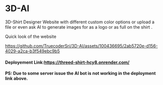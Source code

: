 # 3D-AI
3D-Shirt Designer Website with different custom color options or upload a file or even ask AI to generate images for as a logo or as full on the shirt .

Quick look of the website


https://github.com/TruecoderSri/3D-AI/assets/100436695/2ab5720e-d156-4029-a2ca-b3f549ebc9b5

#### Deployement Link:https://threed-shirt-hcy8.onrender.com/
#### PS: Due to some server issue the AI bot is not working in the deployment link above.

